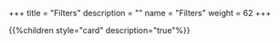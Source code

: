 +++
title = "Filters"
description = ""
name = "Filters"
weight = 62
+++

{{%children style="card" description="true"%}}